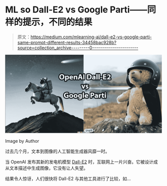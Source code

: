 # ML so Dall-E2 vs Google Parti——同样的提示，不同的结果

> 原文：<https://medium.com/mlearning-ai/dall-e2-vs-google-parti-same-prompt-different-results-34458bac928b?source=collection_archive---------0----------------------->

![](img/67c296a58b28c84039a82c38070936f9.png)

Image by Author

过去几个月，文本到图像的人工智能生成器风靡一时。

当 OpenAI 发布其新的发电机模型 [Dall-E2](https://openai.com/dall-e-2/) 时，互联网上一片兴奋。它被设计成从文本描述中生成图像，它没有让人失望。

结果令人惊讶，人们很快将 Dall-E2 与其他工具进行了比较，如…
